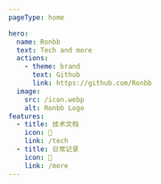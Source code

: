 ```yaml
---
pageType: home

hero:
  name: Ronbb
  text: Tech and more
  actions:
    - theme: brand
      text: Github
      link: https://github.com/Ronbb
  image:
    src: /icon.webp
    alt: Ronbb Logo
features:
  - title: 技术文档
    icon: 🚀
    link: /tech
  - title: 日常记录
    icon: 🍨
    link: /more
---
```

